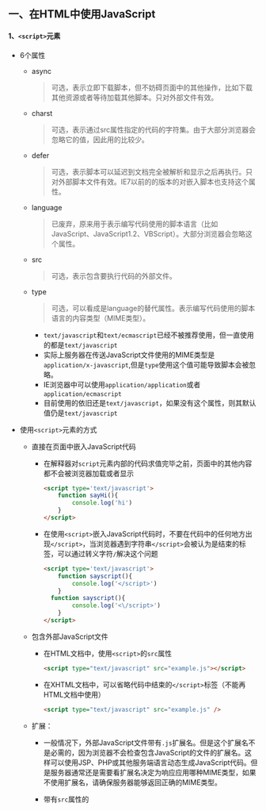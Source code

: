 ## 一、在HTML中使用JavaScript

#### 1、`<script>`元素

- 6个属性

  - async

    > 可选，表示立即下载脚本，但不妨碍页面中的其他操作，比如下载其他资源或者等待加载其他脚本。只对外部文件有效。

  - charst

    > 可选，表示通过src属性指定的代码的字符集。由于大部分浏览器会忽略它的值，因此用的比较少。

  - defer

    > 可选，表示脚本可以延迟到文档完全被解析和显示之后再执行。只对外部脚本文件有效。IE7以前的的版本的对嵌入脚本也支持这个属性。

  - language

    > 已废弃，原来用于表示编写代码使用的脚本语言（比如JavaScript、JavaScript1.2、VBScript）。大部分浏览器会忽略这个属性。

  - src

    > 可选，表示包含要执行代码的外部文件。

  - type

    > 可选，可以看成是language的替代属性。表示编写代码使用的脚本语言的内容类型（MIME类型）。

    - `text/javascript`和`text/ecmascript`已经不被推荐使用，但一直使用的都是`text/javascript`
    - 实际上服务器在传送JavaScript文件使用的MIME类型是`application/x-javascript`,但是`type`使用这个值可能导致脚本会被忽略。
    - IE浏览器中可以使用`application/application`或者`application/ecmascript`
    - 目前使用的依旧还是`text/javascript`，如果没有这个属性，则其默认值仍是`text/javascript`

- 使用`<script>`元素的方式

  - 直接在页面中嵌入JavaScript代码

    - 在解释器对`script`元素内部的代码求值完毕之前，页面中的其他内容都不会被浏览器加载或者显示

      ```html
      <script type='text/javascript'>
          function sayHi(){
              console.log('hi')
          }
      </script>
      ```

    - 在使用`<script>`嵌入JavaScript代码时，不要在代码中的任何地方出现`</script>`，当浏览器遇到字符串`</script>`会被认为是结束的标签，可以通过转义字符`/`解决这个问题

      ```html
      <script type='text/javascript'>
          function sayscript(){
              console.log('</script>')
          }
      	function sayscript(){
              console.log('<\/script>')
          }
      </script>
      ```

  - 包含外部JavaScript文件

    - 在HTML文档中，使用`<script>`的`src`属性

      ```html
      <script type="text/javascript" src="example.js"></script>
      ```

    - 在XHTML文档中，可以省略代码中结束的`</script>`标签（不能再HTML文档中使用）

      ```html
      <script type="text/javascript" src="example.js" />
      ```

  - 扩展：

    - 一般情况下，外部JavaScript文件带有`.js`扩展名。但是这个扩展名不是必需的，因为浏览器不会检查包含JavaScript的文件的扩展名。这样可以使用JSP、PHP或其他服务端语言动态生成JavaScript代码。但是服务器通常还是需要看扩展名决定为响应应用哪种MIME类型，如果不使用扩展名，请确保服务器能够返回正确的MIME类型。

    - 带有`src`属性的<script>元素不应该再开始标签和结束标签之间包含额外的JavaScript代码。如果包含了嵌入的的代码，只会下载并执行外部脚本文件，嵌入的代码会被忽略。

      ```html
      <script type="text/javascript" src="example.js">alert('some js')</script>
      ```

    - 带有`src`属性的<script>元素还可以包含来自外部域的JavaScript文件（可以指向当前HTML页面所在域之外的某个域中的完整URL），这一点与<img>元素非常相似

      ```html
      <script type="text/javascript" src="http://www.swhere.com/a.js"></script>
      ```

    - 在不存在`defer`和`async`属性的<script>元素中，通过src引入的外部脚本文件，浏览器都会按照<script>出现的先后顺序对它们依次解析。

      ```html
      <script type="text/javascript" src="first.js"></script>
      <script type="text/javascript" src="then.js"></script>
      <script type="text/javascript" src="end.js"></script>
      ```

#### 2、外部脚本的位置

- 正常模式

  - 放在页面的<head>元素中，页面会在等到所有的JavaScript文件被下载、解析和执行完成以后，才会开始呈现页面的内容。如果JavaScript文件过大或过多，就会导致浏览器在呈现页面时出现明显的延迟，而延迟期间，浏览器窗口会一片空白。

    ```html
    <!DOCTYPE html>
    <html lang="en">
    <head>
        <meta charset="UTF-8">
        <title>Example HTML Page</title>
        <script type="text/javascript" src="example1.js"></script>
        <script type="text/javascript" src="example2.js"></script>
        <script type="text/javascript" src="example3.js"></script>
    </head>
    <body>
        <!-- 内容 -->
    </body>
    </html>
    ```

  - 放在<body>元素后面，再解析包含的JavaScript代码之前，页面的内容将会完全呈现在浏览器窗口中，就可以避免出现这样的问题

    ```html
    <!DOCTYPE html>
    <html lang="en">
    <head>
        <meta charset="UTF-8">
        <title>Example HTML Page</title>
    </head>
    <body>
        <!-- 内容 -->
        <script type="text/javascript" src="example1.js"></script>
        <script type="text/javascript" src="example2.js"></script>
        <script type="text/javascript" src="example3.js"></script>
    </body>
    </html>
    ```

- 延迟脚本：HTML4.01定义了为<script>标签定义了`defer`属性。这个属性的使用后，脚本会被延迟到整个页面都被解析完毕后再运行，即告诉浏览器立即下载，但延迟执行

  - 延迟脚本并不一定会按照顺序执行，也不一定会在`DOMContentLoaded`事件触发前执行，但是HTML5规范要求是脚本要按照它们出现的先后顺序执行，并且先于`DOMContentLoaded`事件执行，因此，最好只包含一个延迟脚本
  - HTML5明确规定`defer`属性只适用于外部脚本文件，如果支持HTML5实现会忽略给嵌入脚本设置的`defer`属性。IE4—IE7还支持对嵌入脚本的`defer`属性，IE8以后完全支持HTML5规定的行为
  - 在XMHTML中，要把`defer`属性设置为`defer="defer"`，而不能省略

  ```html
  <!DOCTYPE html>
  <html lang="en">
  <head>
      <meta charset="UTF-8">
      <title>Example HTML Page</title>
      <script type="text/javascript" src="example1.js" defer='defer'></script>
      <script type="text/javascript" src="example2.js" defer='defer'></script>
      <script type="text/javascript" src="example3.js" defer='defer'></script>
  </head>
  <body>
      <!-- 内容 -->
  </body>
  </html>
  ```

- 异步脚本：HTML5为<script>标签定义了`async`属性。

  - 同样与defer类似，async只适用于外部脚本文件，并告诉浏览器立即下载文件。但与defer不同的是，标记为async的脚本并不保证按照指定它们的先后顺序执行。指定async属性的目的是不让页面等待两个脚本下载和执行，从而异步加载页面其他内容，为此，建议异步脚本不要在加载期间修改 DOM。
  - 异步脚本一定会在页面的load事件前执行，但可能会在DOMContentLoaded事件触发之前或之后执行。支持异步脚本的浏览器有 Firefox 3.6、Safari 5 和 Chrome
  - 在 XHTML 文档中，要把async属性设置为async="async"，不可以省略。

  ```html
  <!DOCTYPE html>
  <html lang="en">
  <head>
      <meta charset="UTF-8">
      <title>Example HTML Page</title>
      <script type="text/javascript" src="example1.js" defer='async'></script>
      <script type="text/javascript" src="example2.js" defer='defer'></script>
      <script type="text/javascript" src="example3.js" defer='defer'></script>
  </head>
  <body>
      <!-- 内容 -->
  </body>
  </html>
  ```

#### 3、在XHTML中的用法

> 可扩展超文本标记语言，即 XHTML（Extensible HyperText Markup Language），是将 HTML 作为XML 的应用而重新定义的一个标准。编写 XHTML 代码的规则要比编写 HTML 严格得多，而且直接影响能否在嵌入 JavaScript 代码时使用<script/>标签。

- 以下面的代码块为例，虽然它们在 HTML 中是有效的，但在 XHTML 中则是无效的。 在 HTML 中，有特殊的规则用以确定<script>元素中的哪些内容可以被解析，但这些特殊的规则在 XHTML 中不适用。这里比较语句a < b中的小于号（<）在 XHTML 中将被当作开始一个新标签来解析。但是作为标签来讲，小于号后面不能跟空格，因此就会导致语法错误。

  ```html
  <script type="text/javascript">
      function compare (a,b) {
          if (a < b) {
              alert('A is less than B')
          } else if (a > b) { 
              alert('A is greater than B')
          } else { 
              alert('A is equal to B')
          }
      }
  </script>
  ```

- 避免在 XHTML 中出现类似语法错误的方法有两个。

  - 一是用相应的 HTML 实体（&lt;）替换代码中所有的小于号（<），替换后的代码类似如下所示： 

    ```html
    <script type="text/javascript">
        function compare (a,b) {
            if (a &lt; b) {
                alert('A is less than B')
            } else if (a > b) { 
                alert('A is greater than B')
            } else { 
                alert('A is equal to B')
            }
        }
    </script>
    ```

  - 二是用一个 CData 片段来包含 JavaScript 代码。在 XHTML（XML）中，CData 片段是文档中的一个特殊区域，这个区域中可以包含不需要解析的任意格式的文本内容。因此，在 CData 片段中就可以使用任意字符，而且不会导致语法错误。引入 CData 片段后的 JavaScript 代码块如下所示：

    ```html
    <script type="text/javascript"><![CDATA[
            function compare (a,b) {
            if (a < b) {
                alert('A is less than B')
            } else if (a > b) { 
                alert('A is greater than B')
            } else { 
                alert('A is equal to B')
            }
        }
    ]]></script>
    ```

  - 在兼容 XHTML 的浏览器中，这个方法可以解决问题。但实际上，还有不少浏览器不兼容 XHTML，因而不支持 CData 片段。再使用 JavaScript 注释将 CData 标记注释掉就可以了。这种格式在所有现代浏览器中都可以正常使用。虽然有几分 hack 的味道，但它能通过 XHTML 验证，而且对 XHTML 之前的浏览器也会平稳退化。

    ```html
    <script type="text/javascript">
    //<![CDATA[
        function compare (a,b) {
        if (a < b) {
            alert('A is less than B')
        } else if (a > b) { 
            alert('A is greater than B')
        } else { 
            alert('A is equal to B')
        }
      }
    //]]>
    </script>
    ```

#### 4、嵌入代码与外部文件（使用外部文件的优点）

- 可维护性：遍及不同 HTML 页面的 JavaScript 会造成维护问题。但把所有 JavaScript 文件都放在一个文件夹中，维护起来就轻松多了。而且开发人员因此也能够在不触及 HTML 标记的情况下，集中精力编辑 JavaScript 代码
- 可缓存：浏览器能够根据具体的设置缓存链接的所有外部 JavaScript 文件。也就是说，如果有两个页面都使用同一个文件，那么这个文件只需下载一次。因此，最终结果就是能够加快页面加载的速度。
- 适应未来：通过外部文件来包含 JavaScript 无须使用前面提到 XHTML 或注释 hack。HTML 和XHTML 包含外部文件的语法是相同的。

#### 5、文档模式

- 文档类型通过`doctype`来切换。一般分为：混杂模式（quirks mode）和标准模式（standards mode）。如果在文档开始处没有发现文档类型声明，则所有浏览器都会默认开启混杂模式。但采用混杂模式不是什么值得推荐的做法，需要使用某些 hack 技术，使跨浏览器的行为一致。

- 对于标准模式，可以通过使用下面任何一种文档类型来开启：

  ```html
  <!-- HTML 4.01 严格型 --> 
  <!DOCTYPE HTML PUBLIC "-//W3C//DTD HTML 4.01//EN" 
  "http://www.w3.org/TR/html4/strict.dtd"> 
   
  <!-- XHTML 1.0 严格型 --> 
  <!DOCTYPE html PUBLIC 
  "-//W3C//DTD XHTML 1.0 Strict//EN" 
  "http://www.w3.org/TR/xhtml1/DTD/xhtml1-strict.dtd"> 
   
  <!-- HTML 5 --> 
  <!DOCTYPE html> 
  ```

- 对于准标准模式，则可以通过使用过渡型（transitional）或框架集型（frameset）文档类型来触发，如下所示：

  ```html
  <!-- HTML 4.01 过渡型 --> 
  <!DOCTYPE HTML PUBLIC 
  "-//W3C//DTD HTML 4.01 Transitional//EN" 
  "http://www.w3.org/TR/html4/loose.dtd"> 
   
  <!-- HTML 4.01 框架集型 --> 
  <!DOCTYPE HTML PUBLIC 
  "-//W3C//DTD HTML 4.01 Frameset//EN" 
  "http://www.w3.org/TR/html4/frameset.dtd"> 
   
  <!-- XHTML 1.0 过渡型 --> 
  <!DOCTYPE html PUBLIC 
  "-//W3C//DTD XHTML 1.0 Transitional//EN" 
  "http://www.w3.org/TR/xhtml1/DTD/xhtml1-transitional.dtd"> 
   
  <!-- XHTML 1.0 框架集型 --> 
  <!DOCTYPE html PUBLIC 
  "-//W3C//DTD XHTML 1.0 Frameset//EN" 
  "http://www.w3.org/TR/xhtml1/DTD/xhtml1-frameset.dtd"> 
  ```

#### 6、`<noscript>`元素

> 早期浏览器都面临一个特殊的问题，即当浏览器不支持 JavaScript 时如何让页面平稳地退化。对这个问题的最终解决方案就是创造一个<noscript>元素，用以在不支持 JavaScript 的浏览器中显示替代的内容

- 这个元素可以包含能够出现在文档<body>中的任何 HTML 元素—<script>元素除外。包含在<noscript>元素中的内容只有在下列情况下（符合上述任何一个条件，浏览器都会显示<noscript>中的内容。而在除此之外的其他情况下，浏览器不会呈现<noscript>中的内容）才会显示出来：
  - 浏览器不支持脚本； 
  - 浏览器支持脚本，但脚本被禁用。

- 比如下面这个页面会在脚本无效的情况下向用户显示一条消息。而在启用了脚本的浏览器中，用户永远也不
  会看到它—尽管它是页面的一部分

  ```html
  <html>  
    <head> 
      <title>Example HTML Page</title> 
      <script type="text/javascript" defer="defer" src="example1.js"></script> 
      <script type="text/javascript" defer="defer" src="example2.js"></script> 
    </head> 
    <body> 
      <noscript> 
        <p>本页面需要浏览器支持（启用）JavaScript。 
      </noscript> 
    </body> 
  </html>
  ```

#### 7、总结

- 把 JavaScript 插入到 HTML 页面中要使用<script>元素。使用这个元素可以把 JavaScript 嵌入到HTML 页面中，让脚本与标记混合在一起；也可以包含外部的 JavaScript 文件。而我们需要注意的地方有： 
  - 在包含外部 JavaScript 文件时，必须将src属性设置为指向相应文件的 URL。而这个文件既可以是与包含它的页面位于同一个服务器上的文件，也可以是其他任何域中的文件。
  - 所有<script>元素都会按照它们在页面中出现的先后顺序依次被解析。在不使用defer和async属性的情况下，只有在解析完前面<script>元素中的代码之后，才会开始解析后面<script>元素中的代码。
  - 由于浏览器会先解析完不使用defer属性的<script>元素中的代码，然后再解析后面的内容，所以一般应该把<script>元素放在页面最后，即主要内容后面，</body>标签前面。 
  - 使用defer属性可以让脚本在文档完全呈现之后再执行。延迟脚本总是按照指定它们的顺序执行。 使用async属性可以表示当前脚本不必等待其他脚本，也不必阻塞文档呈现。不能保证异步脚本按照它们在页面中出现的顺序执行。
- 使用<noscript>元素可以指定在不支持脚本的浏览器中显示的替代内容。但在启用了脚本
  的情况下，浏览器不会显示<noscript>元素中的任何内容。
